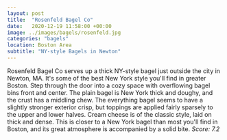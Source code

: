 ```yaml
---
layout: post
title:  "Rosenfeld Bagel Co"
date:   2020-12-19 11:58:00 +00:00
image: ../images/bagels/rosenfeld.jpg
categories: "bagels"
location: Boston Area
subtitle: "NY-style Bagels in Newton"
---
```


Rosenfeld Bagel Co serves up a thick NY-style bagel just outside the city in Newton, MA. It's some of the best New York style you'll find in greater Boston. Step through the door into a cozy space with overflowing bagel bins front and center. The plain bagel is New York thick and doughy, and the crust has a middling chew. The everything bagel seems to have a slightly stronger exterior crisp, but toppings are applied fairly sparsely to the upper and lower halves. Cream cheese is of the classic style, laid on thick and dense. This is closer to a New York bagel than most you'll find in Boston, and its great atmosphere is accompanied by a solid bite. *Score: 7.2*